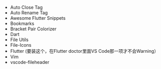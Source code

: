 - Auto Close Tag
- Auto Rename Tag
- Awesome Flutter Snippets
- Bookmarks
- Bracket Pair Colorizer
- Dart
- File Utils
- File-Icons
- Flutter (要装这个，在Flutter doctor里面VS Code那一项才不会Warning）
- Vim
- vscode-fileheader
